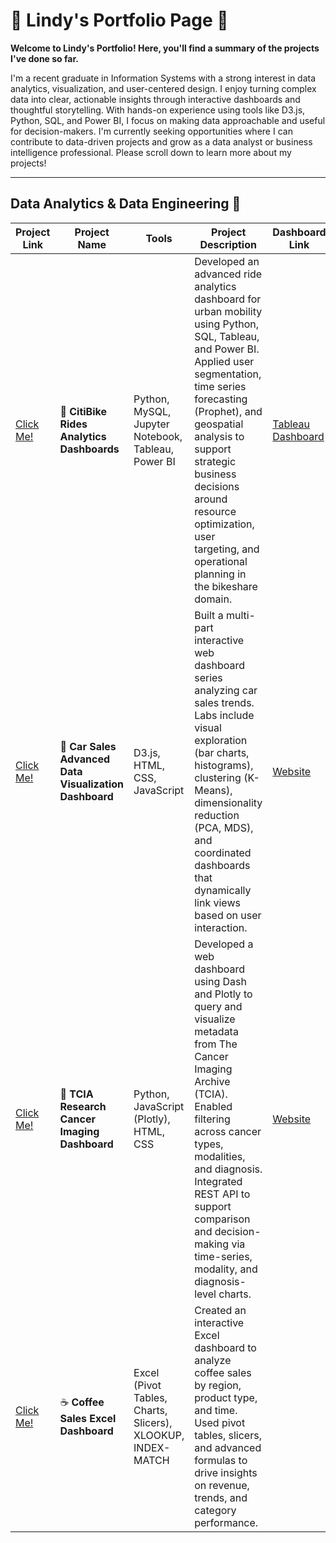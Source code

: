 # 🌻 Lindy's Portfolio Page 🌻

**Welcome to Lindy's Portfolio! Here, you'll find a summary of the projects I've done so far.**

I'm a recent graduate in Information Systems with a strong interest in data analytics, visualization, and user-centered design. I enjoy turning complex data into clear, actionable insights through interactive dashboards and thoughtful storytelling. With hands-on experience using tools like D3.js, Python, SQL, and Power BI, I focus on making data approachable and useful for decision-makers. I'm currently seeking opportunities where I can contribute to data-driven projects and grow as a data analyst or business intelligence professional. Please scroll down to learn more about my projects!

 ---


## Data Analytics & Data Engineering 🚀 

| Project Link | Project Name | Tools | Project Description | Dashboard Link |
|----------|----------|----------|----------|----------|
| [Click Me!](https://github.com/Lindy932/bikeshare-dashboard) | 🚴 **CitiBike Rides Analytics Dashboards** | Python, MySQL, Jupyter Notebook, Tableau, Power BI | Developed an advanced ride analytics dashboard for urban mobility using Python, SQL, Tableau, and Power BI. Applied user segmentation, time series forecasting (Prophet), and geospatial analysis to support strategic business decisions around resource optimization, user targeting, and operational planning in the bikeshare domain.| [Tableau Dashboard](https://public.tableau.com/views/BikeshareVisualizationDashboard/Dashboard1?:language=en-US&:sid=&:redirect=auth&:display_count=n&:origin=viz_share_link) |
| [Click Me!](https://github.com/Lindy932/carsales_dashboard) | 🚗 **Car Sales Advanced Data Visualization Dashboard** | D3.js, HTML, CSS, JavaScript | Built a multi-part interactive web dashboard series analyzing car sales trends. Labs include visual exploration (bar charts, histograms), clustering (K-Means), dimensionality reduction (PCA, MDS), and coordinated dashboards that dynamically link views based on user interaction. | [Website](https://lindy932.github.io/carsales_dashboard/) |
| [Click Me!](https://github.com/Lindy932/webgen-dashboard) | 🧬 **TCIA Research Cancer Imaging Dashboard** | Python, JavaScript (Plotly), HTML, CSS | Developed a web dashboard using Dash and Plotly to query and visualize metadata from The Cancer Imaging Archive (TCIA). Enabled filtering across cancer types, modalities, and diagnosis. Integrated REST API to support comparison and decision-making via time-series, modality, and diagnosis-level charts. | [Website](https://lindy932.github.io/webgen-dashboard/) |
| [Click Me!](https://github.com/Lindy932/coffee-sales) | ☕ **Coffee Sales Excel Dashboard** | Excel (Pivot Tables, Charts, Slicers), XLOOKUP, INDEX-MATCH | Created an interactive Excel dashboard to analyze coffee sales by region, product type, and time. Used pivot tables, slicers, and advanced formulas to drive insights on revenue, trends, and category performance. |  |




